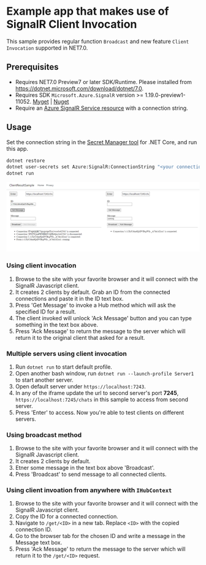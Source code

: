 # Example app that makes use of SignalR Client Invocation

This sample provides regular function `Broadcast` and new feature `Client Invocation` supported in NET7.0.

## Prerequisites

* Requires NET7.0 Preview7 or later SDK/Runtime. Please installed from https://dotnet.microsoft.com/download/dotnet/7.0.
* Requires SDK `Microsoft.Azure.SignalR` version >= 1.19.0-preview1-11052. [Myget](https://www.myget.org/feed/azure-signalr-dev/package/nuget/Microsoft.Azure.SignalR) | [Nuget](https://www.nuget.org/packages/Microsoft.Azure.SignalR)
* Require an [Azure SignalR Service resource](https://learn.microsoft.com/azure/azure-signalr/signalr-quickstart-dotnet-core#create-an-azure-signalr-resource) with a connection string. 

## Usage

Set the connection string in the [Secret Manager tool](https://learn.microsoft.com/aspnet/core/security/app-secrets?view=aspnetcore-7.0&tabs=windows#secret-manager) for .NET Core, and run this app.

```bash
dotnet restore
dotnet user-secrets set Azure:SignalR:ConnectionString "<your connection string>"
dotnet run
```

![client-invocation](../../docs/images/client-invocation.png)

### Using client invocation

1. Browse to the site with your favorite browser and it will connect with the SignalR Javascript client.
2. It creates 2 clients by default. Grab an ID from the connected connections and paste it in the ID text box.
3. Press 'Get Message' to invoke a Hub method which will ask the specified ID for a result.
4. The client invoked will unlock 'Ack Message' button and you can type something in the text box above.
5. Press 'Ack Message' to return the message to the server which will return it to the original client that asked for a result.

### Multiple servers using client invocation

1. Run `dotnet run` to start default profile.
2. Open another bash window, run `dotnet run --launch-profile Server1` to start another server.
3. Open default server under `https://localhost:7243`.
4. In any of the iframe update the url to second server's port __7245__, `https://localhost:7245/chats` in this sample to access from second server.
5. Press 'Enter' to access. Now you're able to test clients on different servers.

### Using broadcast method

1. Browse to the site with your favorite browser and it will connect with the SignalR Javascript client.
2. It creates 2 clients by default.
3. Etner some message in the text box above 'Broadcast'.
4. Press 'Broadcast' to send message to all connected clients.

### Using client invoation from anywhere with `IHubContext`

1. Browse to the site with your favorite browser and it will connect with the SignalR Javascript client.
2. Copy the ID for a connected connection.
3. Navigate to `/get/<ID>` in a new tab. Replace `<ID>` with the copied connection ID.
5. Go to the browser tab for the chosen ID and write a message in the Message text box.
6. Press 'Ack Message' to return the message to the server which will return it to the `/get/<ID>` request.
